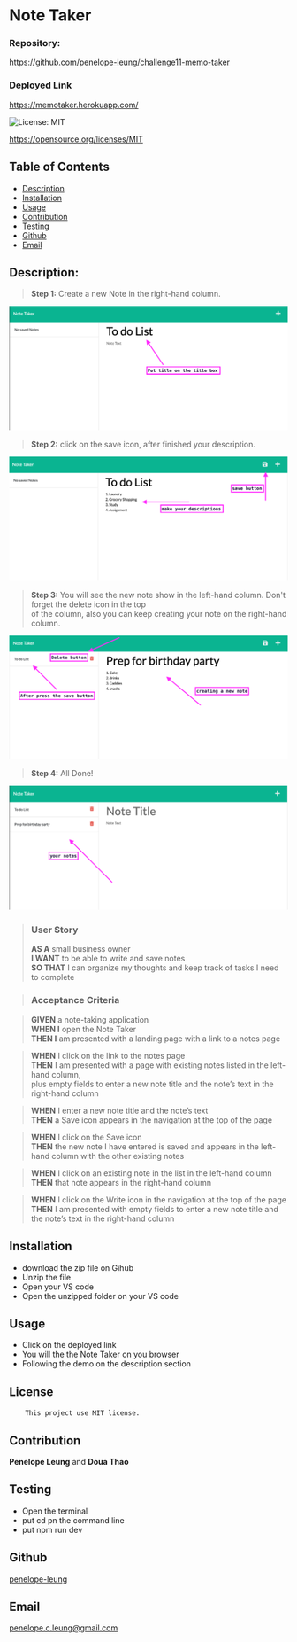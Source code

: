 # Note Taker

### Repository: 
https://github.com/penelope-leung/challenge11-memo-taker

### Deployed Link
https://memotaker.herokuapp.com/

 ![License: MIT](https://img.shields.io/badge/License-MIT-yellow.svg)
 
https://opensource.org/licenses/MIT

  ## Table of Contents 
  - [Description](#description)
  - [Installation](#installation)
  - [Usage](#usage)
  - [Contribution](#contribution)
  - [Testing](#testing)
  - [Github](#github)
  - [Email](#email)

  ## Description:
  >__Step 1:__ Create a new Note in the right-hand column.

  ![ScreenShot1](https://github.com/penelope-leung/challenge11-memo-taker/blob/main/public/assets/img/2022-10-26-1.png)

  >__Step 2:__ click on the save icon, after finished your description.

  ![ScreenShot1](https://github.com/penelope-leung/challenge11-memo-taker/blob/main/public/assets/img/2022-10-26-2.png)

  >__Step 3:__ You will see the new note show in the left-hand column. Don't forget the delete icon in the top<br>of the column, also you can keep creating your note on the right-hand column.

  ![ScreenShot1](https://github.com/penelope-leung/challenge11-memo-taker/blob/main/public/assets/img/2022-10-26-3.png)

  >__Step 4:__ All Done!

  ![ScreenShot1](https://github.com/penelope-leung/challenge11-memo-taker/blob/main/public/assets/img/2022-10-26-4.png)



>### User Story<br>
>__AS A__ small business owner<br>
>__I WANT__ to be able to write and save notes<br>
>__SO THAT__ I can organize my thoughts and keep track of tasks I need to complete<br>

>### Acceptance Criteria<br>

>__GIVEN__ a note-taking application<br>
>__WHEN I__ open the Note Taker<br>
>__THEN I__ am presented with a landing page with a link to a notes page<br>

>__WHEN__ I click on the link to the notes page<br>
>__THEN__ I am presented with a page with existing notes listed in the left-hand column,<br> plus empty fields to enter a new note title and the note’s text in the right-hand column<br>

>__WHEN__ I enter a new note title and the note’s text<br>
>__THEN__ a Save icon appears in the navigation at the top of the page<br>

>__WHEN__ I click on the Save icon<br>
>__THEN__ the new note I have entered is saved and appears in the left-hand column with the other existing notes<br>

>__WHEN__ I click on an existing note in the list in the left-hand column<br>
>__THEN__ that note appears in the right-hand column<br>

>__WHEN__ I click on the Write icon in the navigation at the top of the page<br>
>__THEN__ I am presented with empty fields to enter a new note title and the note’s text in the right-hand column<br>


  ## Installation
  
  - download the zip file on Gihub
  - Unzip the file
  - Open your VS code
  - Open the unzipped folder on your VS code
  

  ## Usage
  
  - Click on the deployed link
  - You will the the Note Taker on you browser
  - Following the demo on the description section

  
  ## License
        This project use MIT license.
      

  ## Contribution
   __Penelope Leung__ and __Doua Thao__

  ## Testing
  - Open the terminal 
  - put cd pn the command line
  - put npm run dev

  ## Github
  [penelope-leung](https://github.com/penelope-leung)

  ## Email
  penelope.c.leung@gmail.com
